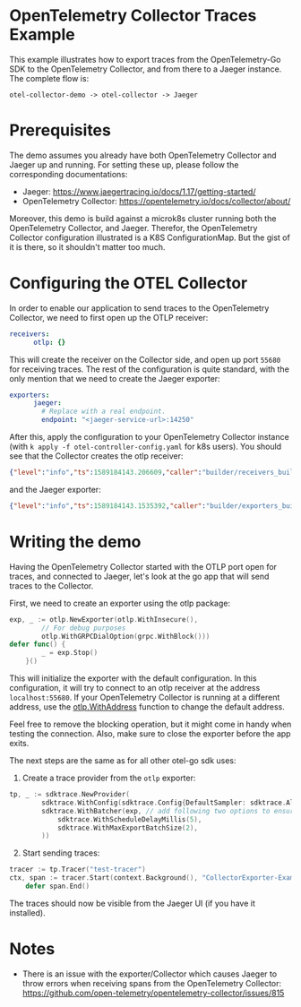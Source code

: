# OpenTelemetry Collector Traces Example

This example illustrates how to export traces from the OpenTelemetry-Go SDK to the OpenTelemetry Collector, and from there to a Jaeger instance.
The complete flow is:

`otel-collector-demo -> otel-collector -> Jaeger`

# Prerequisites

The demo assumes you already have both OpenTelemetry Collector and Jaeger up and running. For setting these up, please follow the corresponding documentations:
* Jaeger: https://www.jaegertracing.io/docs/1.17/getting-started/
* OpenTelemetry Collector: https://opentelemetry.io/docs/collector/about/

Moreover, this demo is build against a microk8s cluster running both the OpenTelemetry Collector, and Jaeger. Therefor, the OpenTelemetry Collector configuration illustrated is a K8S ConfigurationMap. But the gist of it is there, so it shouldn't matter too much.

# Configuring the OTEL Collector

In order to enable our application to send traces to the OpenTelemetry Collector, we need to first open up the OTLP receiver:

```yml
receivers:
      otlp: {}
```

This will create the receiver on the Collector side, and open up port `55680` for receiving traces.
The rest of the configuration is quite standard, with the only mention that we need to create the Jaeger exporter:
```yml
exporters:
      jaeger:
        # Replace with a real endpoint.
        endpoint: "<jaeger-service-url>:14250"
```

After this, apply the configuration to your OpenTelemetry Collector instance (with `k apply -f otel-controller-config.yaml` for k8s users). You should see that the Collector creates the otlp receiver:
```json
{"level":"info","ts":1589184143.206609,"caller":"builder/receivers_builder.go:79","msg":"Receiver started.","component_kind":"receiver","component_type":"otlp","component_name":"otlp"}
```
and the Jaeger exporter:
```json
{"level":"info","ts":1589184143.1535392,"caller":"builder/exporters_builder.go:94","msg":"Exporter started.","component_kind":"exporter","component_type":"jaeger","component_name":"jaeger"}
```

# Writing the demo

Having the OpenTelemetry Collector started with the OTLP port open for traces, and connected to Jaeger, let's look at the go app that will send traces to the Collector.

First, we need to create an exporter using the otlp package:
```go
exp, _ := otlp.NewExporter(otlp.WithInsecure(),
        // For debug purposes
        otlp.WithGRPCDialOption(grpc.WithBlock()))
defer func() {
		_ = exp.Stop()
	}()
```
This will initialize the exporter with the default configuration. In this configuration, it will try to connect to an otlp receiver at the address `localhost:55680`. If your OpenTelemetry Collector is running at a different address, use the [otlp.WithAddress](https://pkg.go.dev/go.opentelemetry.io/otel/exporters/otlp?tab=doc#WithAddress) function to change the default address.

Feel free to remove the blocking operation, but it might come in handy when testing the connection. Also, make sure to close the exporter before the app exits.

The next steps are the same as for all other otel-go sdk uses:
1) Create a trace provider from the `otlp` exporter: 
```go
tp, _ := sdktrace.NewProvider(
		sdktrace.WithConfig(sdktrace.Config{DefaultSampler: sdktrace.AlwaysSample()}),
		sdktrace.WithBatcher(exp, // add following two options to ensure flush
			sdktrace.WithScheduleDelayMillis(5),
			sdktrace.WithMaxExportBatchSize(2),
        ))
```

2) Start sending traces:
```go
tracer := tp.Tracer("test-tracer")
ctx, span := tracer.Start(context.Background(), "CollectorExporter-Example")
	defer span.End()
```

The traces should now be visible from the Jaeger UI (if you have it installed).

# Notes

* There is an issue with the exporter/Collector which causes Jaeger to throw errors when receiving spans from the OpenTelemetry Collector: https://github.com/open-telemetry/opentelemetry-collector/issues/815
